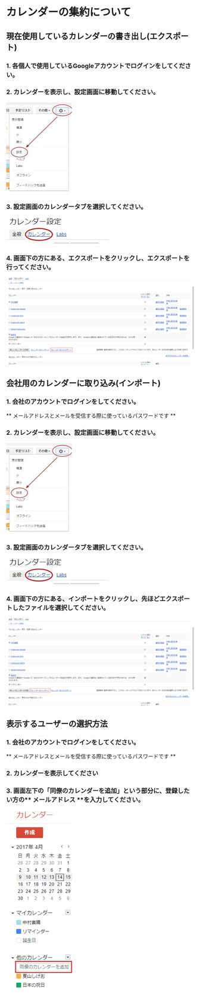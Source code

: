 # カレンダーの集約について

## 現在使用しているカレンダーの書き出し(エクスポート)
### 1. 各個人で使用しているGoogleアカウントでログインをしてください。
### 2. カレンダーを表示し、設定画面に移動してください。
![1.jpg](./1.jpg)
### 3. 設定画面のカレンダータブを選択してください。
![2.jpg](./2.jpg)
### 4. 画面下の方にある、エクスポートをクリックし、エクスポートを行ってください。
![export.png](./export.png)

## 会社用のカレンダーに取り込み(インポート)
### 1. 会社のアカウントでログインをしてください。
** メールアドレスとメールを受信する際に使っているパスワードです **
### 2. カレンダーを表示し、設定画面に移動してください。
![1.jpg](./1.jpg)
### 3. 設定画面のカレンダータブを選択してください。
![2.jpg](./2.jpg)
### 4. 画面下の方にある、インポートをクリックし、先ほどエクスポートしたファイルを選択してください。
![export.png](./import.png)

## 表示するユーザーの選択方法
### 1. 会社のアカウントでログインをしてください。
** メールアドレスとメールを受信する際に使っているパスワードです **

### 2. カレンダーを表示してください
### 3. 画面左下の「同僚のカレンダーを追加」という部分に、登録したい方の** メールアドレス **を入力してください。
![cal.png](./cal.png)

